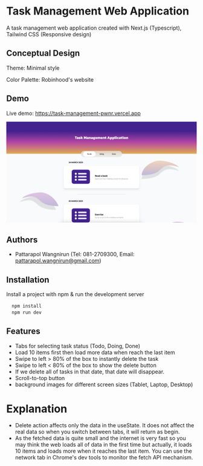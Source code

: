 # Task Management Web Application

A task management web application created with Next.js (Typescript), Tailwind CSS (Responsive design)

## Conceptual Design

Theme: Minimal style

Color Palette: Robinhood's website

## Demo

Live demo: https://task-management-pwnr.vercel.app

![App Screenshot](public/images/demo.png)

## Authors

- Pattarapol Wangnirun (Tel: 081-2709300, Email: pattarapol.wangnirun@gmail.com)

## Installation

Install a project with npm & run the development server

```bash
  npm install
  npm run dev
```

## Features

- Tabs for selecting task status (Todo, Doing, Done)
- Load 10 items first then load more data when reach the last item
- Swipe to left > 80% of the box to instantly delete the task
- Swipe to left < 80% of the box to show the delete button
- If we delete all of tasks in that date, that date will disappear.
- Scroll-to-top button
- background images for different screen sizes (Tablet, Laptop, Desktop)

# Explanation

- Delete action affects only the data in the useState. It does not affect the real data so when you switch between tabs, it will return as begin.
- As the fetched data is quite small and the internet is very fast so you may think the web loads all of data in the first time but actually, it loads 10 items and loads more when it reaches the last item. You can use the network tab in Chrome's dev tools to monitor the fetch API mechanism.
